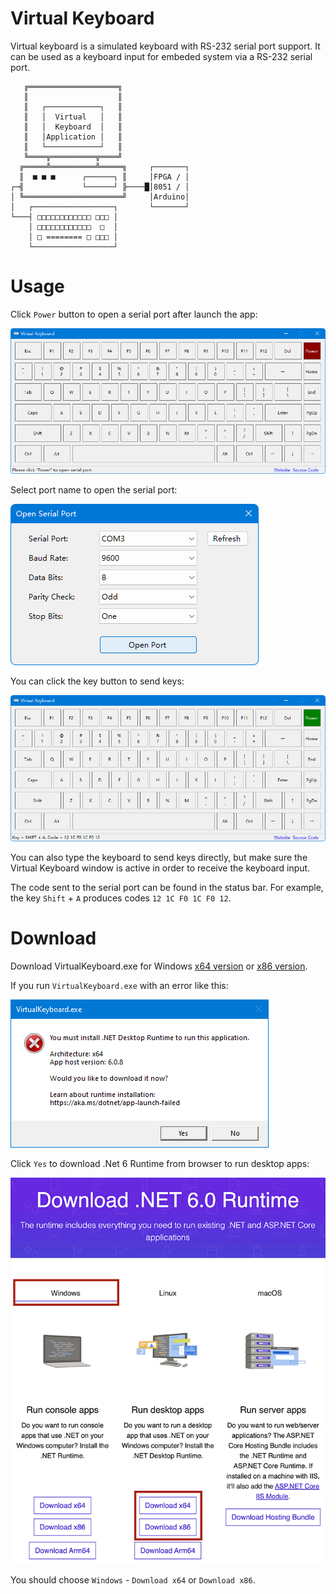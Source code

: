 # Virtual Keyboard

Virtual keyboard is a simulated keyboard with RS-232 serial port support. It can be used as a keyboard input for embeded system via a RS-232 serial port.

```
   ╔════════════════════╗
   ║                    ║
   ║   ┌────────────┐   ║
   ║   │  Virtual   │   ║
   ║   │  Keyboard  │   ║
   ║   │Application │   ║
   ║   └────────────┘   ║
   ╚════╦══════════╦════╝
  ╔═════╩══════════╩═════╗     ┌───────┐
  ║  ■ ■ ■      ┌──────┐ ║     │FPGA / │
┌─╣             └──────┘ ╠────█│8051 / │
│ ╚══════════════════════╝     │Arduino│
│   ┌──────────────────┐       └───────┘
└───┤ □□□□□□□□□□□□ □□□ │
    │ □□□□□□□□□□□□  □  │
    │ □ ======== □ □□□ │
    └──────────────────┘
```

# Usage

Click `Power` button to open a serial port after launch the app:

![keyboard-initial](https://github.com/michaelliao/virtual-keyboard/blob/master/Download/resources/keyboard-initial.png?raw=true)

Select port name to open the serial port:

![open-serial-port](https://github.com/michaelliao/virtual-keyboard/blob/master/Download/resources/open-serial-port.png?raw=true)

You can click the key button to send keys:

![keyboard-send-keys](https://github.com/michaelliao/virtual-keyboard/blob/master/Download/resources/keyboard-send-keys.png?raw=true)

You can also type the keyboard to send keys directly, but make sure the Virtual Keyboard window is active in order to receive the keyboard input.

The code sent to the serial port can be found in the status bar. For example, the key `Shift` + `A` produces codes `12 1C F0 1C F0 12`.

# Download

Download VirtualKeyboard.exe for Windows [x64 version](https://github.com/michaelliao/virtual-keyboard/raw/master/Download/x64/VirtualKeyboard.exe) or [x86 version](https://github.com/michaelliao/virtual-keyboard/raw/master/Download/x86/VirtualKeyboard.exe).

If you run `VirtualKeyboard.exe` with an error like this:

![app-launch-failed](https://github.com/michaelliao/virtual-keyboard/blob/master/Download/resources/app-launch-failed.png?raw=true)

Click `Yes` to download .Net 6 Runtime from browser to run desktop apps:

![download-runtime](https://github.com/michaelliao/virtual-keyboard/blob/master/Download/resources/download-runtime.png?raw=true)

You should choose `Windows` - `Download x64` or `Download x86`.
